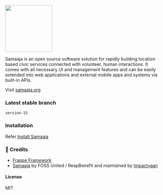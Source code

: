 <img width="150" src="https://user-images.githubusercontent.com/48166553/200232307-f539464b-522e-4771-8f1b-8ad5e430e918.png" />


Samaaja is an open source software solution for rapidly building location based civic services connected with volunteer, human interactions. It comes with all necessary UI and management features and can be easily extended into web applications and external mobile apps and systems via built-in APIs.

Visit [samaaja.org](https://samaaja.org/)

### Latest stable branch
`version-15`

### Installation

Refer [Install Samaaja](https://samaaja.org/install)

### 🙏 Credits

- [Frappe Framework](https://github.com/frappe/frappe)
- [Samaaja](https://github.com/reapbenefit/Samaaja) by FOSS United / ReapBenefit and maintained by [Impactyaan](https://impactyaan.com)



#### License

MIT
